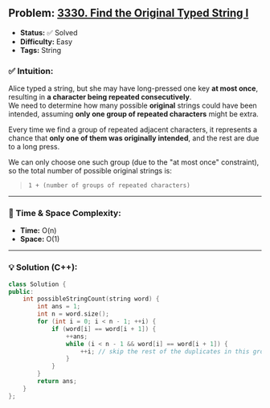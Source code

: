 ## Problem: [3330. Find the Original Typed String I](https://leetcode.com/problems/find-the-original-typed-string-i/)

- **Status:** ✅ Solved  
- **Difficulty:** Easy  
- **Tags:** String

### ✅ Intuition:
Alice typed a string, but she may have long-pressed one key **at most once**, resulting in **a character being repeated consecutively**.  
We need to determine how many possible **original** strings could have been intended, assuming **only one group of repeated characters** might be extra.

Every time we find a group of repeated adjacent characters, it represents a chance that **only one of them was originally intended**, and the rest are due to a long press.

We can only choose one such group (due to the "at most once" constraint), so the total number of possible original strings is:

> `1 + (number of groups of repeated characters)`

---

### 🧠 Time & Space Complexity:
- **Time:** O(n)  
- **Space:** O(1)

---

### 💡 Solution (C++):

```cpp
class Solution {
public:
    int possibleStringCount(string word) {
        int ans = 1;
        int n = word.size();
        for (int i = 0; i < n - 1; ++i) {
            if (word[i] == word[i + 1]) {
                ++ans;
                while (i < n - 1 && word[i] == word[i + 1]) {
                    ++i; // skip the rest of the duplicates in this group
                }
            }
        }
        return ans;
    }
};
